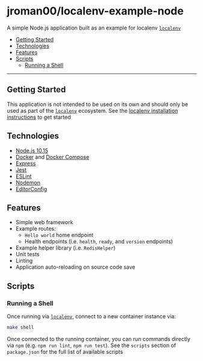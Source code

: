 # jroman00/localenv-example-node

A simple Node.js application built as an example for localenv [`localenv`](https://github.com/jroman00/localenv)


<!-- @import "[TOC]" {cmd="toc" depthFrom=2 depthTo=6 orderedList=false} -->

<!-- code_chunk_output -->

- [Getting Started](#getting-started)
- [Technologies](#technologies)
- [Features](#features)
- [Scripts](#scripts)
  - [Running a Shell](#running-a-shell)

<!-- /code_chunk_output -->

---

## Getting Started

This application is not intended to be used on its own and should only be used as part of the [`localenv`](https://github.com/jroman00/localenv) ecosystem. See the [localenv installation instructions](https://github.com/jroman00/localenv/blob/master/README.md) to get started

## Technologies

* [Node.js 10.15](https://nodejs.org/en/)
* [Docker](https://www.docker.com/) and [Docker Compose](https://docs.docker.com/compose/)
* [Express](https://www.npmjs.com/package/express)
* [Jest](https://jestjs.io/)
* [ESLint](https://eslint.org/)
* [Nodemon](https://nodemon.io/)
* [EditorConfig](https://editorconfig.org/)

## Features

* Simple web framework
* Example routes:
  * `Hello world` home endpoint
  * Health endpoints (i.e. `health`, `ready`, and `version` endpoints)
* Example helper library (i.e. `RedisHelper`)
* Unit tests
* Linting
* Application auto-reloading on source code save

## Scripts

### Running a Shell

Once running via [`localenv`](https://github.com/jroman00/localenv), connect to a new container instance via:

```bash
make shell
```

Once connected to the running container, you can run commands directly via `npm` (e.g. `npm run lint`, `npm run test`). See the `scripts` section of `package.json` for the full list of available scripts
